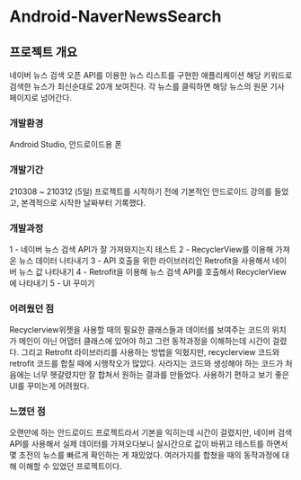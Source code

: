 # Android-NaverNewsSearch

## 프로젝트 개요
네이버 뉴스 검색 오픈 API를 이용한 뉴스 리스트를 구현한 애플리케이션
해당 키워드로 검색한 뉴스가 최신순대로 20개 보여진다.
각 뉴스를 클릭하면 해당 뉴스의 원문 기사 페이지로 넘어간다.

### 개발환경
Android Studio, 안드로이드용 폰

### 개발기간
210308 ~ 210312 (5일)
프로젝트를 시작하기 전에 기본적인 안드로이드 강의를 들었고,
본격적으로 시작한 날짜부터 기록했다.

### 개발과정
1 - 네이버 뉴스 검색 API가 잘 가져와지는지 테스트
2 - RecyclerView를 이용해 가져온 뉴스 데이터 나타내기
3 - API 호출을 위한 라이브러리인 Retrofit을 사용해서 네이버 뉴스 값 나타내기
4 - Retrofit을 이용해 뉴스 검색 API를 호출해서 RecyclerView에 나타내기
5 - UI 꾸미기

### 어려웠던 점
Recyclerview위젯을 사용할 때의 필요한 클래스들과 
데이터를 보여주는 코드의 위치가 메인이 아닌 어댑터 클래스에 있어야 하고 
그런 동작과정을 이해하는데 시간이 걸렸다.
그리고 Retrofit 라이브러리를 사용하는 방법을 익혔지만,
recyclerview 코드와 retrofit 코드를 합칠 때에 시행착오가 많았다.
사라지는 코드와 생성해야 하는 코드가 처음에는 너무 헷갈렸지만 잘 합쳐서 원하는 결과를 만들었다.
사용하기 편하고 보기 좋은 UI를 꾸미는게 어려웠다.

### 느꼈던 점
오랜만에 하는 안드로이드 프로젝트라서 기본을 익히는데 시간이 걸렸지만,
네이버 검색 API를 사용해서 실제 데이터를 가져오다보니 실시간으로 값이 바뀌고
테스트를 하면서 몇 초전의 뉴스를 빠르게 확인하는 게 재밌었다.
여러가지를 합쳤을 때의 동작과정에 대해 이해할 수 있었던 프로젝트이다.

